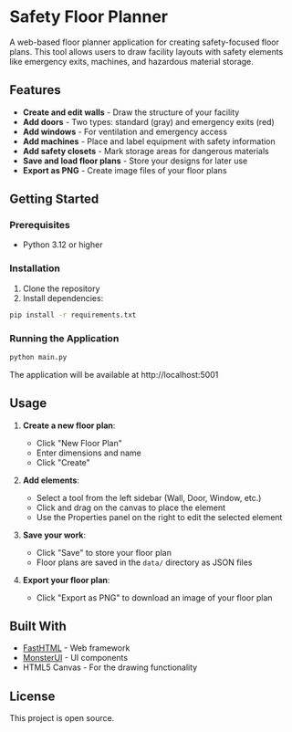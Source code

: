 # Safety Floor Planner

A web-based floor planner application for creating safety-focused floor plans. This tool allows users to draw facility layouts with safety elements like emergency exits, machines, and hazardous material storage.

## Features

- **Create and edit walls** - Draw the structure of your facility
- **Add doors** - Two types: standard (gray) and emergency exits (red)
- **Add windows** - For ventilation and emergency access
- **Add machines** - Place and label equipment with safety information
- **Add safety closets** - Mark storage areas for dangerous materials
- **Save and load floor plans** - Store your designs for later use
- **Export as PNG** - Create image files of your floor plans

## Getting Started

### Prerequisites

- Python 3.12 or higher

### Installation

1. Clone the repository
2. Install dependencies:
```bash
pip install -r requirements.txt
```

### Running the Application

```bash
python main.py
```

The application will be available at http://localhost:5001

## Usage

1. **Create a new floor plan**:
   - Click "New Floor Plan"
   - Enter dimensions and name
   - Click "Create"

2. **Add elements**:
   - Select a tool from the left sidebar (Wall, Door, Window, etc.)
   - Click and drag on the canvas to place the element
   - Use the Properties panel on the right to edit the selected element

3. **Save your work**:
   - Click "Save" to store your floor plan
   - Floor plans are saved in the `data/` directory as JSON files

4. **Export your floor plan**:
   - Click "Export as PNG" to download an image of your floor plan

## Built With

- [FastHTML](https://github.com/fastapi-mvc/fasthtml) - Web framework
- [MonsterUI](https://github.com/monster-ui/monster-ui) - UI components
- HTML5 Canvas - For the drawing functionality

## License

This project is open source.
